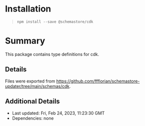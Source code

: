 # Installation
> `npm install --save @schemastore/cdk`

# Summary
This package contains type definitions for cdk.

## Details
Files were exported from https://github.com/ffflorian/schemastore-updater/tree/main/schemas/cdk.

## Additional Details
* Last updated: Fri, Feb 24, 2023, 11:23:30 GMT
* Dependencies: none
